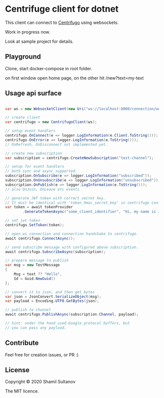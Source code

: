 # Centrifuge client for dotnet

This client can connect to [Centrifugo](https://github.com/centrifugal/centrifugo)
using websockets.

Work in progress now.

Look at sample project for details.

## Playground

Clone, start docker-compose in root folder.

on first window open home page,
on the other hit /new?text=my-text

## Usage api surface

```csharp

var ws = new WebsocketClient(new Uri("ws://localhost:8000/connection/websocket?format=protobuf"));

// create client
var centrifugo = new CentrifugoClient(ws);

// setup event handlers
centrifugo.OnConnect(e => logger.LogInformation(e.Client.ToString()));
centrifugo.OnError(e => logger.LogInformation(e.ToString()));
// OnRefresh, OnDisconnect not implemented yet.

// create new subscription
var subscription = centrifugo.CreateNewSubscription("test-channel");

// setup for event handlers
// both sync and async supported.
subscription.OnSubscribe(e => logger.LogInformation("subscribed"));
subscription.OnUnsubscribe(e => logger.LogInformation("unsubscribed"));
subscription.OnPublish(e => logger.LogInformation(e.ToString()));
// also OnJoin, OnLeave etc events

// generate JWT token with correct secret key.
// It must be identical with 'token_hmac_secret_key' in centrifugo configuration.
var token = await tokenProvider
        .GenerateTokenAsync("some_client_identifier", "Hi, my name is Jack");

// set jwt-token
centrifugo.SetToken(token);

// open ws connection and connection handshake to centrifugo.
await centrifugo.ConnectAsync();

// send subscribe message with configured above subscription.
await centrifugo.SubscribeAsync(subscription);

// prepare message to publish
var msg = new TestMessage
{
    Msg = text ?? "Hello",
    Id = Guid.NewGuid()
};

// convert it to json, and then get bytes
var json = JsonConvert.SerializeObject(msg);
var payload = Encoding.UTF8.GetBytes(json);

// publish to channel
await centrifugo.PublishAsync(subscription.Channel, payload);

// hint: under the hood used Google protocol buffers, but 
// you can pass any payload.

```

## Contribute

Feel free for creation issues, or PR :)

## License

Copyright © 2020 Shamil Sultanov

The MIT licence.